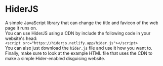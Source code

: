 # HiderJS
A simple JavaScript library that can change the title and favicon of the web page it runs on.
<br>
You can use HiderJS using a CDN by include the following code in your website's head:<br>
```<script src="https://hiderjs.netlify.app/hider.js"></script>```
<br>
You can also just download the ```hider.js``` file and use it how you want to.
<br>
Finally, make sure to look at the example HTML file that uses the CDN to make a simple Hider-enabled disguising website.